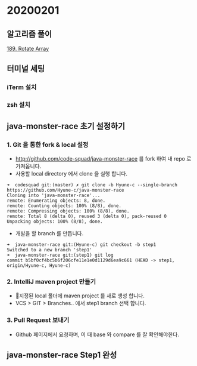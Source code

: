 # 20200201

## 알고리즘 풀이
[189. Rotate Array](https://github.com/Hyune-c/algorithm/tree/master/src/main/java/leetcode/rotatearray)

## 터미널 세팅
### iTerm 설치
### zsh 설치

## java-monster-race 초기 설정하기
### 1. Git 을 통한 fork & local 설정
- http://github.com/code-squad/java-monster-race 를 fork 하여 내 repo 로 가져옵니다.
- 사용할 local directory 에서 clone 을 실행 합니다. 
```shell script
➜  codesquad git:(master) ✗ git clone -b Hyune-c --single-branch https://github.com/Hyune-c/java-monster-race
Cloning into 'java-monster-race'...
remote: Enumerating objects: 8, done.
remote: Counting objects: 100% (8/8), done.
remote: Compressing objects: 100% (8/8), done.
remote: Total 8 (delta 0), reused 3 (delta 0), pack-reused 0
Unpacking objects: 100% (8/8), done.
```
- 개발을 할 branch 를 만듭니다.
```shell script
➜  java-monster-race git:(Hyune-c) git checkout -b step1
Switched to a new branch 'step1'
➜  java-monster-race git:(step1) git log
commit b5bf0cf4bc5b6f206cfe11e1e0d1129d6ea9c661 (HEAD -> step1, origin/Hyune-c, Hyune-c)
```
### 2. IntelliJ maven project 만들기
- 지정된 local 폴더에 maven project 를 새로 생성 합니다.
- VCS > GIT > Branches.. 에서 step1 branch 선택 합니다.

### 3. Pull Request 보내기
- Github 페이지에서 요청하며, 이 때 base 와 compare 를 잘 확인해야한다.

## java-monster-race Step1 완성
<!--stackedit_data:
eyJoaXN0b3J5IjpbLTExOTUwNjc0NjIsMjA3NDU3MDg0NSwtMT
Y2MTI0NTgwMywyMDYyODU5MjkxLC03MDA4MzgyNzUsLTcwNTMy
NjE0OCwtMTk3NDc0ODgyOSw3MzI3MDYyNDYsMTg5NzczNTUxOF
19
-->